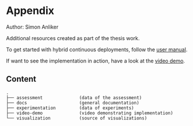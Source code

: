 # Appendix

Author: Simon Anliker

Additional resources created as part of the thesis work.

To get started with hybrid continuous deployments, follow the [user manual](docs/manual.md).

If want to see the implementation in action, have a look at the [video demo](video-demo/).

## Content
```
.
├── assessment              (data of the assessment) 
├── docs                    (general documentation)
├── experimentation         (data of experiments)
├── video-demo              (video demonstrating implementation)
└── visualization           (source of visualizations)

```
